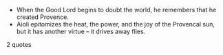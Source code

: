  - When the Good Lord begins to doubt the world, he remembers that he created Provence.
 - Aioli epitomizes the heat, the power, and the joy of the Provencal sun, but it has another virtue – it drives away flies.

2 quotes